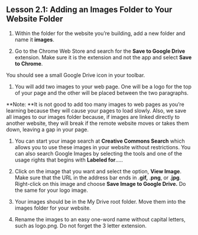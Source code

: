 ## Lesson 2.1: **Adding an Images Folder to Your Website Folder**

1. Within the folder for the website you’re building, add a new folder and name it **images**.

2. Go to the Chrome Web Store and search for the **Save to Google Drive** extension. Make sure it is the extension and not the app and select **Save to Chrome**.

You should see a small Google Drive icon in your toolbar.

1. You will add two images to your web page. One will be a logo for the top of your page and the other will be placed between the two paragraphs.

**Note: **It is not good to add too many images to web pages as you’re learning because they will cause your pages to load slowly. Also, we save all images to our images folder because, if images are linked directly to another website, they will break if the remote website moves or takes them down, leaving a gap in your page.

1. You can start your image search at **Creative Commons Search** which allows you to use these images in your website without restrictions. You can also search Google Images by selecting the tools and one of the usage rights that begins with **Labeled for**.....

2. Click on the image that you want and select the option, **View Image**. Make sure that the URL in the address bar ends in .**gif,** .**png**, or .**jpg**. Right-click on this image and choose **Save Image to Google Drive.** Do the same for your logo image.

3. Your images should be in the My Drive root folder. Move them into the images folder for your website.

4. Rename the images to an easy one-word name without capital letters, such as logo.png. Do not forget the 3 letter extension.




